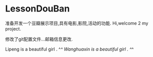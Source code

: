 # LessonDouBan
准备开发一个豆瓣展示项目,具有电影,影院,活动的功能.
Hi,welcome 2 my project.

修改了git配置文件...邮箱信息更改.

Lipeng is a beautiful girl . ^_^
Wanghuaxin is a beautiful girl . ^_^